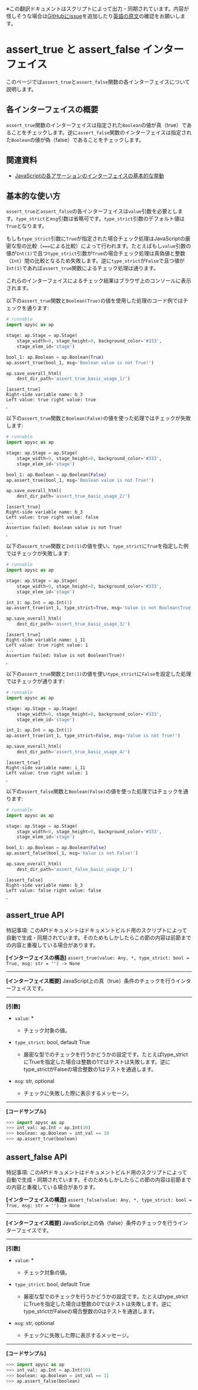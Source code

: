 <span class="inconspicuous-txt">※この翻訳ドキュメントはスクリプトによって出力・同期されています。内容が怪しそうな場合は<a href="https://github.com/simon-ritchie/apysc/issues" target="_blank">GitHubにissue</a>を追加したり[英語の原文](https://simon-ritchie.github.io/apysc/en/assert_true_and_false.html)の確認をお願いします。</span>

# assert_true と assert_false インターフェイス

このページでは`assert_true`と`assert_false`関数の各インターフェイスについて説明します。

## 各インターフェイスの概要

`assert_true`関数のインターフェイスは指定された`Boolean`の値が真（true）であることをチェックします。逆に`assert_false`関数のインターフェイスは指定された`Boolean`の値が偽（false）であることをチェックします。

## 関連資料

- [JavaScriptの各アサーションのインターフェイスの基本的な挙動](jp_assertion_basic_behavior.md)

## 基本的な使い方

`assert_true`と`assert_false`の各インターフェイスは`value`引数を必要とします。`type_strict`と`msg`引数は省略可です。`type_strict`引数のデフォルト値は`True`となります。

もしも`type_strict`引数に`True`が指定された場合チェック処理はJavaScriptの厳密な型の比較（`===`による比較）によって行われます。たとえばもし`value`引数の値が`Int(1)`で且つ`type_strict`引数が`True`の場合チェック処理は真偽値と整数（`Int`）間の比較となるため失敗します。逆に`type_strict`が`False`で且つ値が`Int(1)`であれば`assert_true`関数によるチェック処理は通ります。

これらのインターフェイスによるチェック結果はブラウザ上のコンソールに表示されます。

以下の`assert_true`関数と`Boolean(True)`の値を使用した処理のコード例ではチェックを通ります:

```py
# runnable
import apysc as ap

stage: ap.Stage = ap.Stage(
    stage_width=0, stage_height=0, background_color='#333',
    stage_elem_id='stage')

bool_1: ap.Boolean = ap.Boolean(True)
ap.assert_true(bool_1, msg='Boolean value is not True!')

ap.save_overall_html(
    dest_dir_path='assert_true_basic_usage_1/')
```

```
[assert_true]
Right-side variable name: b_3
Left value: true right value: true
```

<iframe src="static/assert_true_basic_usage_1/index.html" width="0" height="0"></iframe>

以下の`assert_true`関数と`Boolean(False)`の値を使った処理ではチェックが失敗します:

```py
# runnable
import apysc as ap

stage: ap.Stage = ap.Stage(
    stage_width=0, stage_height=0, background_color='#333',
    stage_elem_id='stage')

bool_1: ap.Boolean = ap.Boolean(False)
ap.assert_true(bool_1, msg='Boolean value is not True!')

ap.save_overall_html(
    dest_dir_path='assert_true_basic_usage_2/')
```

```
[assert_true]
Right-side variable name: b_3
Left value: true right value: false
...
Assertion failed: Boolean value is not True!
```

<iframe src="static/assert_true_basic_usage_2/index.html" width="0" height="0"></iframe>

以下の`assert_true`関数と`Int(1)`の値を使い、`type_strict`に`True`を指定した例ではチェックが失敗します:

```py
# runnable
import apysc as ap

stage: ap.Stage = ap.Stage(
    stage_width=0, stage_height=0, background_color='#333',
    stage_elem_id='stage')

int_1: ap.Int = ap.Int(1)
ap.assert_true(int_1, type_strict=True, msg='Value is not Boolean(True)!')

ap.save_overall_html(
    dest_dir_path='assert_true_basic_usage_3/')
```

```
[assert_true]
Right-side variable name: i_11
Left value: true right value: 1
...
Assertion failed: Value is not Boolean(True)!
```

<iframe src="static/assert_true_basic_usage_3/index.html" width="0" height="0"></iframe>

以下の`assert_true`関数と`Int(1)`の値を使い`type_strict`に`False`を設定した処理ではチェックが通ります:

```py
# runnable
import apysc as ap

stage: ap.Stage = ap.Stage(
    stage_width=0, stage_height=0, background_color='#333',
    stage_elem_id='stage')

int_1: ap.Int = ap.Int(1)
ap.assert_true(int_1, type_strict=False, msg='Value is not True!')

ap.save_overall_html(
    dest_dir_path='assert_true_basic_usage_4/')
```

```
[assert_true]
Right-side variable name: i_11
Left value: true right value: 1
```

<iframe src="static/assert_true_basic_usage_4/index.html" width="0" height="0"></iframe>

以下の`assert_false`関数と`Boolean(False)`の値を使った処理ではチェックを通ります:

```py
# runnable
import apysc as ap

stage: ap.Stage = ap.Stage(
    stage_width=0, stage_height=0, background_color='#333',
    stage_elem_id='stage')

bool_1: ap.Boolean = ap.Boolean(False)
ap.assert_false(bool_1, msg='Value is not False!')

ap.save_overall_html(
    dest_dir_path='assert_false_basic_usage_1/')
```

```
[assert_false]
Right-side variable name: b_3
Left value: false right value: false
```

<iframe src="static/assert_false_basic_usage_1/index.html" width="0" height="0"></iframe>

## assert_true API

<span class="inconspicuous-txt">特記事項: このAPIドキュメントはドキュメントビルド用のスクリプトによって自動で生成・同期されています。そのためもしかしたらこの節の内容は前節までの内容と重複している場合があります。</span>

**[インターフェイスの構造]** `assert_true(value: Any, *, type_strict: bool = True, msg: str = '') -> None`<hr>

**[インターフェイス概要]** JavaScript上の真（true）条件のチェックを行うインターフェイスです。<hr>

**[引数]**

- `value`: *
  - チェック対象の値。

- `type_strict`: bool, default True
  - 厳密な型でのチェックを行うかどうかの設定です。たとえばtype_strictにTrueを指定した場合は整数の1ではテストは失敗します。逆にtype_strictがFalseの場合整数の1はテストを通過します。

- `msg`: str, optional
  - チェックに失敗した際に表示するメッセージ。

<hr>

**[コードサンプル]**

```py
>>> import apysc as ap
>>> int_val: ap.Int = ap.Int(10)
>>> boolean: ap.Boolean = int_val == 10
>>> ap.assert_true(boolean)
```

## assert_false API

<span class="inconspicuous-txt">特記事項: このAPIドキュメントはドキュメントビルド用のスクリプトによって自動で生成・同期されています。そのためもしかしたらこの節の内容は前節までの内容と重複している場合があります。</span>

**[インターフェイスの構造]** `assert_false(value: Any, *, type_strict: bool = True, msg: str = '') -> None`<hr>

**[インターフェイス概要]** JavaScript上の偽（false）条件のチェックを行うインターフェイスです。<hr>

**[引数]**

- `value`: *
  - チェック対象の値。

- `type_strict`: bool, default True
  - 厳密な型でのチェックを行うかどうかの設定です。たとえばtype_strictにTrueを指定した場合は整数の0ではテストは失敗します。逆にtype_strictがFalseの場合整数の0はテストを通過します。

- `msg`: str, optional
  - チェックに失敗した際に表示するメッセージ。

<hr>

**[コードサンプル]**

```py
>>> import apysc as ap
>>> int_val: ap.Int = ap.Int(10)
>>> boolean: ap.Boolean = int_val == 11
>>> ap.assert_false(boolean)
```